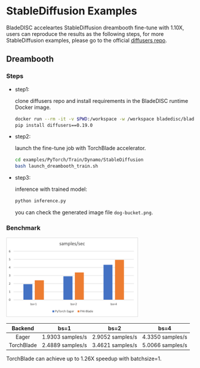 # StableDiffusion Examples

BladeDISC acceleartes StableDiffusion dreambooth fine-tune with 1.10X,
users can reproduce the results as the following steps, for more StableDiffusion examples,
please go to the official [diffusers repo](https://github.com/huggingface/diffusers/blob/main/examples).

## Dreambooth

### Steps

- step1:

    clone diffusers repo and install requirements in the BladeDISC runtime Docker image.

    ``` bash
    docker run --rm -it -v $PWD:/workspace -w /workspace bladedisc/bladedisc:latest-runtime-torch-pre-cu118 bash
    pip install diffusers==0.19.0
    ```

- step2: 

    launch the fine-tune job with TorchBlade accelerator.

    ``` bash
    cd examples/PyTorch/Train/Dynamo/StableDiffusion
    bash launch_dreambooth_train.sh
    ```
- step3:
    
    inference with trained model:

    ``` bash
    python inference.py
    ```
    
    you can check the generated image file `dog-bucket.png`.

### Benchmark
<img src='docs/image.png' alt='benchmark icon' style="width:70%">

|  Backend   |       bs=1       |       bs=2       |       bs=4       |
| :--------: | :--------------: | :--------------: | :--------------: |
|   Eager    | 1.9303 samples/s | 2.9052 samples/s | 4.3350 samples/s |
| TorchBlade | 2.4889 samples/s | 3.4621 samples/s | 5.0066 samples/s |

TorchBlade can achieve up to 1.26X speedup with batchsize=1.
